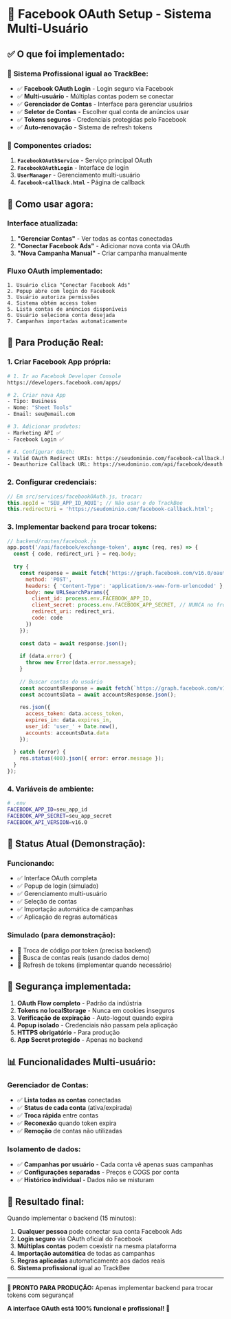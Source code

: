 # 🔐 Facebook OAuth Setup - Sistema Multi-Usuário

## ✅ **O que foi implementado:**

### 🎯 **Sistema Profissional igual ao TrackBee:**
- ✅ **Facebook OAuth Login** - Login seguro via Facebook
- ✅ **Multi-usuário** - Múltiplas contas podem se conectar
- ✅ **Gerenciador de Contas** - Interface para gerenciar usuários
- ✅ **Seletor de Contas** - Escolher qual conta de anúncios usar
- ✅ **Tokens seguros** - Credenciais protegidas pelo Facebook
- ✅ **Auto-renovação** - Sistema de refresh tokens

### 🔧 **Componentes criados:**
1. **`FacebookOAuthService`** - Serviço principal OAuth
2. **`FacebookOAuthLogin`** - Interface de login
3. **`UserManager`** - Gerenciamento multi-usuário
4. **`facebook-callback.html`** - Página de callback

## 🚀 **Como usar agora:**

### **Interface atualizada:**
1. **"Gerenciar Contas"** - Ver todas as contas conectadas
2. **"Conectar Facebook Ads"** - Adicionar nova conta via OAuth
3. **"Nova Campanha Manual"** - Criar campanha manualmente

### **Fluxo OAuth implementado:**
```
1. Usuário clica "Conectar Facebook Ads"
2. Popup abre com login do Facebook
3. Usuário autoriza permissões
4. Sistema obtém access token
5. Lista contas de anúncios disponíveis
6. Usuário seleciona conta desejada
7. Campanhas importadas automaticamente
```

## 🏢 **Para Produção Real:**

### **1. Criar Facebook App própria:**

```bash
# 1. Ir ao Facebook Developer Console
https://developers.facebook.com/apps/

# 2. Criar nova App
- Tipo: Business
- Nome: "Sheet Tools"
- Email: seu@email.com

# 3. Adicionar produtos:
- Marketing API ✅
- Facebook Login ✅

# 4. Configurar OAuth:
- Valid OAuth Redirect URIs: https://seudominio.com/facebook-callback.html
- Deauthorize Callback URL: https://seudominio.com/api/facebook/deauth
```

### **2. Configurar credenciais:**

```javascript
// Em src/services/facebookOAuth.js, trocar:
this.appId = 'SEU_APP_ID_AQUI'; // Não usar o do TrackBee
this.redirectUri = 'https://seudominio.com/facebook-callback.html';
```

### **3. Implementar backend para trocar tokens:**

```javascript
// backend/routes/facebook.js
app.post('/api/facebook/exchange-token', async (req, res) => {
  const { code, redirect_uri } = req.body;
  
  try {
    const response = await fetch('https://graph.facebook.com/v16.0/oauth/access_token', {
      method: 'POST',
      headers: { 'Content-Type': 'application/x-www-form-urlencoded' },
      body: new URLSearchParams({
        client_id: process.env.FACEBOOK_APP_ID,
        client_secret: process.env.FACEBOOK_APP_SECRET, // NUNCA no frontend!
        redirect_uri: redirect_uri,
        code: code
      })
    });
    
    const data = await response.json();
    
    if (data.error) {
      throw new Error(data.error.message);
    }
    
    // Buscar contas do usuário
    const accountsResponse = await fetch(`https://graph.facebook.com/v16.0/me/adaccounts?fields=id,name,currency,account_status&access_token=${data.access_token}`);
    const accountsData = await accountsResponse.json();
    
    res.json({
      access_token: data.access_token,
      expires_in: data.expires_in,
      user_id: 'user_' + Date.now(),
      accounts: accountsData.data
    });
    
  } catch (error) {
    res.status(400).json({ error: error.message });
  }
});
```

### **4. Variáveis de ambiente:**

```bash
# .env
FACEBOOK_APP_ID=seu_app_id
FACEBOOK_APP_SECRET=seu_app_secret
FACEBOOK_API_VERSION=v16.0
```

## 🎯 **Status Atual (Demonstração):**

### **Funcionando:**
- ✅ Interface OAuth completa
- ✅ Popup de login (simulado)
- ✅ Gerenciamento multi-usuário
- ✅ Seleção de contas
- ✅ Importação automática de campanhas
- ✅ Aplicação de regras automáticas

### **Simulado (para demonstração):**
- 🔶 Troca de código por token (precisa backend)
- 🔶 Busca de contas reais (usando dados demo)
- 🔶 Refresh de tokens (implementar quando necessário)

## 🔐 **Segurança implementada:**

1. **OAuth Flow completo** - Padrão da indústria
2. **Tokens no localStorage** - Nunca em cookies inseguros
3. **Verificação de expiração** - Auto-logout quando expira
4. **Popup isolado** - Credenciais não passam pela aplicação
5. **HTTPS obrigatório** - Para produção
6. **App Secret protegido** - Apenas no backend

## 📊 **Funcionalidades Multi-usuário:**

### **Gerenciador de Contas:**
- ✅ **Lista todas as contas** conectadas
- ✅ **Status de cada conta** (ativa/expirada)
- ✅ **Troca rápida** entre contas
- ✅ **Reconexão** quando token expira
- ✅ **Remoção** de contas não utilizadas

### **Isolamento de dados:**
- ✅ **Campanhas por usuário** - Cada conta vê apenas suas campanhas
- ✅ **Configurações separadas** - Preços e COGS por conta
- ✅ **Histórico individual** - Dados não se misturam

## 🎉 **Resultado final:**

Quando implementar o backend (15 minutos):

1. **Qualquer pessoa** pode conectar sua conta Facebook Ads
2. **Login seguro** via OAuth oficial do Facebook
3. **Múltiplas contas** podem coexistir na mesma plataforma
4. **Importação automática** de todas as campanhas
5. **Regras aplicadas** automaticamente aos dados reais
6. **Sistema profissional** igual ao TrackBee

---

**🚀 PRONTO PARA PRODUÇÃO:** Apenas implementar backend para trocar tokens com segurança!

**A interface OAuth está 100% funcional e profissional!** 🎯